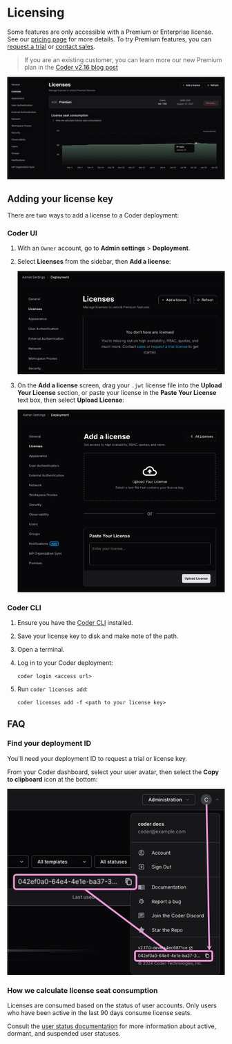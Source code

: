 # Licensing

Some features are only accessible with a Premium or Enterprise license. See our
[pricing page](https://coder.com/pricing) for more details. To try Premium
features, you can [request a trial](https://coder.com/trial) or
[contact sales](https://coder.com/contact).

<!-- markdown-link-check-disable -->

> If you are an existing customer, you can learn more our new Premium plan in
> the [Coder v2.16 blog post](https://coder.com/blog/release-recap-2-16-0)

<!-- markdown-link-check-enable -->

![Licenses screen shows license information and seat consumption](../../images/admin/licenses/licenses-screen.png)

## Adding your license key

There are two ways to add a license to a Coder deployment:

<div class="tabs">

### Coder UI

1. With an `Owner` account, go to **Admin settings** > **Deployment**.

1. Select **Licenses** from the sidebar, then **Add a license**:

   ![Add a license from the licenses screen](../../images/admin/licenses/licenses-nolicense.png)

1. On the **Add a license** screen, drag your `.jwt` license file into the
   **Upload Your License** section, or paste your license in the
   **Paste Your License** text box, then select **Upload License**:

   ![Add a license screen](../../images/admin/licenses/add-license-ui.png)

### Coder CLI

1. Ensure you have the [Coder CLI](../../install/cli.md) installed.
1. Save your license key to disk and make note of the path.
1. Open a terminal.
1. Log in to your Coder deployment:

   ```shell
   coder login <access url>
   ```

1. Run `coder licenses add`:

   ```shell
   coder licenses add -f <path to your license key>
   ```

</div>

## FAQ

### Find your deployment ID

You'll need your deployment ID to request a trial or license key.

From your Coder dashboard, select your user avatar, then select the **Copy to
clipboard** icon at the bottom:

![Copy the deployment ID from the bottom of the user avatar dropdown](../../images/admin/deployment-id-copy-clipboard.png)

### How we calculate license seat consumption

Licenses are consumed based on the status of user accounts.
Only users who have been active in the last 90 days consume license seats.

Consult the [user status documentation](../users/index.md#user-status) for more information about active, dormant, and suspended user statuses.
